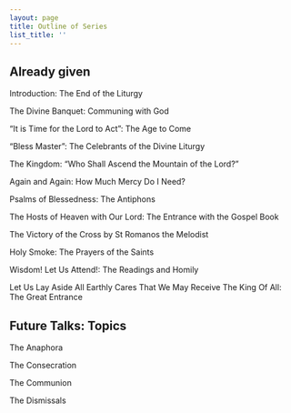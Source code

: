 ```yaml
---
layout: page
title: Outline of Series
list_title: ''
---
```


## Already given

Introduction: The End of the Liturgy

The Divine Banquet: Communing with God

“It is Time for the Lord to Act”: The Age to Come

“Bless Master”: The Celebrants of the Divine Liturgy

The Kingdom: “Who Shall Ascend the Mountain of the Lord?”

Again and Again: How Much Mercy Do I Need?

Psalms of Blessedness: The Antiphons

The Hosts of Heaven with Our Lord: The Entrance with the Gospel Book

The Victory of the Cross by St Romanos the Melodist

Holy Smoke: The Prayers of the Saints

Wisdom! Let Us Attend!: The Readings and Homily

Let Us Lay Aside All Earthly Cares That We May Receive The King Of All: The Great Entrance

## Future Talks: Topics
The Anaphora

The Consecration

The Communion

The Dismissals
